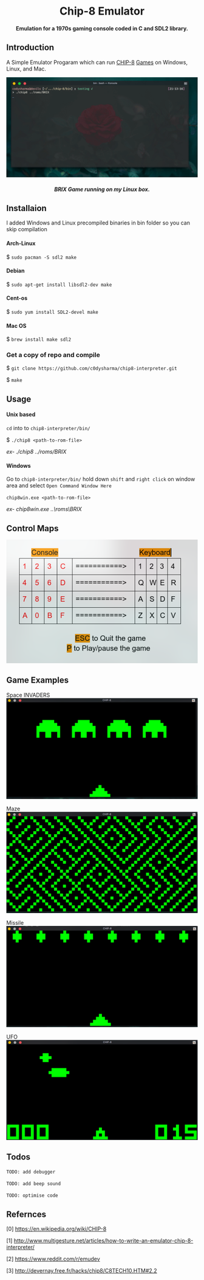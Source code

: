 <h1 align="center">
  Chip-8 Emulator
  <br>
</h1>

<h4 align="center">Emulation for a 1970s gaming console coded in C and SDL2 library.</h4>

## Introduction
A Simple Emulator Progaram which can run [CHIP-8](https://en.wikipedia.org/wiki/CHIP-8) [Games](https://github.com/shnupta/Chip-Emul8/tree/master/c8games) on Windows, Linux, and Mac.

![DEMO](Pictures/chip8-demo.gif)
<h4 align="center"><i>BRIX Game running on my Linux box.</i></h4>

## Installaion
I added Windows and Linux precompiled binaries in bin folder so you can skip compilation
#### Arch-Linux
$ `sudo pacman -S sdl2 make`
#### Debian
$ `sudo apt-get install libsdl2-dev make`
#### Cent-os
$ `sudo yum install SDL2-devel make`
#### Mac OS
$ `brew install make sdl2`
### Get a copy of repo and compile
$ `git clone https://github.com/c0dysharma/chip8-interpreter.git`

$ `make`

## Usage
#### Unix based
`cd` into to `chip8-interpreter/bin/`

$ `./chip8 <path-to-rom-file>`

  *ex- ./chip8 ../roms/BRIX*

#### Windows
Go to `chip8-interpreter/bin/` hold down `shift` and `right click` on window area and select `Open Command Window Here`

 `chip8win.exe <path-to-rom-file>`

  *ex- chip8win.exe ..\roms\BRIX*
  
## Control Maps
![Control Map](Pictures/controls.png)

## Game Examples
Space INVADERS
![INVADERS](Pictures/invaders.png)

Maze
![MAZE](Pictures/maze.png)

Missile
![MISSILE](Pictures/missile.png)

UFO
![UFO](Pictures/ufo.png)

## Todos
`TODO: add debugger`

`TODO: add beep sound`

`TODO: optimise code`

## Refernces
[0] https://en.wikipedia.org/wiki/CHIP-8

[1] http://www.multigesture.net/articles/how-to-write-an-emulator-chip-8-interpreter/

[2] https://www.reddit.com/r/emudev

[3] http://devernay.free.fr/hacks/chip8/C8TECH10.HTM#2.2


